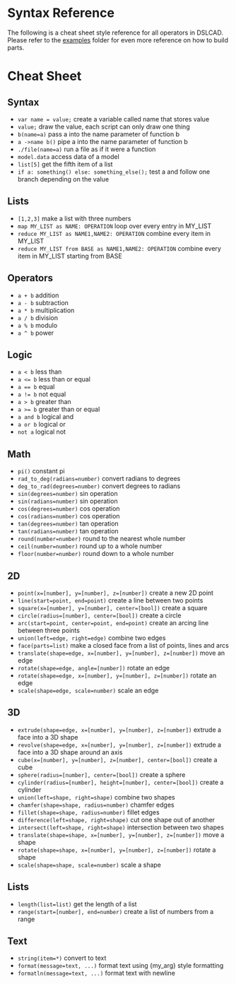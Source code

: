 # Syntax Reference

The following is a cheat sheet style reference for all operators in DSLCAD.
Please refer to the [examples](https://github.com/DSchroer/dslcad/tree/master/examples) folder for even more reference on how
to build parts.

# Cheat Sheet

## Syntax
- `var name = value;` create a variable called name that stores value
- `value;` draw the value, each script can only draw one thing
- `b(name=a)` pass a into the name parameter of function b
- `a ->name b()` pipe a into the name parameter of function b
- `./file(name=a)` run a file as if it were a function
- `model.data` access data of a model
- `list[5]` get the fifth item of a list
- `if a: something() else: something_else();` test a and follow one branch depending on the value

## Lists
- `[1,2,3]` make a list with three numbers
- `map MY_LIST as NAME: OPERATION` loop over every entry in MY_LIST
- `reduce MY_LIST as NAME1,NAME2: OPERATION` combine every item in MY_LIST
- `reduce MY_LIST from BASE as NAME1,NAME2: OPERATION` combine every item in MY_LIST starting from BASE

## Operators
- `a + b` addition
- `a - b` subtraction
- `a * b` multiplication
- `a / b` division
- `a % b` modulo
- `a ^ b` power

## Logic
- `a < b` less than
- `a <= b` less than or equal
- `a == b` equal
- `a != b` not equal
- `a > b` greater than
- `a >= b` greater than or equal
- `a and b` logical and
- `a or b` logical or
- `not a` logical not

## Math
- `pi()` constant pi
- `rad_to_deg(radians=number)` convert radians to degrees
- `deg_to_rad(degrees=number)` convert degrees to radians
- `sin(degrees=number)` sin operation
- `sin(radians=number)` sin operation
- `cos(degrees=number)` cos operation
- `cos(radians=number)` cos operation
- `tan(degrees=number)` tan operation
- `tan(radians=number)` tan operation
- `round(number=number)` round to the nearest whole number
- `ceil(number=number)` round up to a whole number
- `floor(number=number)` round down to a whole number

## 2D
- `point(x=[number], y=[number], z=[number])` create a new 2D point
- `line(start=point, end=point)` create a line between two points
- `square(x=[number], y=[number], center=[bool])` create a square
- `circle(radius=[number], center=[bool])` create a circle
- `arc(start=point, center=point, end=point)` create an arcing line between three points
- `union(left=edge, right=edge)` combine two edges
- `face(parts=list)` make a closed face from a list of points, lines and arcs
- `translate(shape=edge, x=[number], y=[number], z=[number])` move an edge
- `rotate(shape=edge, angle=[number])` rotate an edge
- `rotate(shape=edge, x=[number], y=[number], z=[number])` rotate an edge
- `scale(shape=edge, scale=number)` scale an edge

## 3D
- `extrude(shape=edge, x=[number], y=[number], z=[number])` extrude a face into a 3D shape
- `revolve(shape=edge, x=[number], y=[number], z=[number])` extrude a face into a 3D shape around an axis
- `cube(x=[number], y=[number], z=[number], center=[bool])` create a cube
- `sphere(radius=[number], center=[bool])` create a sphere
- `cylinder(radius=[number], height=[number], center=[bool])` create a cylinder
- `union(left=shape, right=shape)` combine two shapes
- `chamfer(shape=shape, radius=number)` chamfer edges
- `fillet(shape=shape, radius=number)` fillet edges
- `difference(left=shape, right=shape)` cut one shape out of another
- `intersect(left=shape, right=shape)` intersection between two shapes
- `translate(shape=shape, x=[number], y=[number], z=[number])` move a shape
- `rotate(shape=shape, x=[number], y=[number], z=[number])` rotate a shape
- `scale(shape=shape, scale=number)` scale a shape

## Lists
- `length(list=list)` get the length of a list
- `range(start=[number], end=number)` create a list of numbers from a range

## Text
- `string(item=*)` convert to text
- `format(message=text, ...)` format text using {my_arg} style formatting
- `formatln(message=text, ...)` format text with newline
